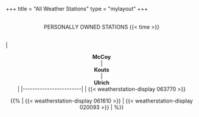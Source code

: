 +++
title = "All Weather Stations"
type = "mylayout"
+++

<br>
 <center id="title"> PERSONALLY OWNED STATIONS {{< time >}} </center>
<br>

| <b> <center id="subtitle"> McCoy </b> <br> | <b> <center id="subtitle"> Kouts </b> <br>| <b> <center id="subtitle"> Ulrich </b> <br>| 
|------------------------|
| {{< weatherstation-display 063770 >}} 



{{% | {{< weatherstation-display 061610 >}} | {{< weatherstation-display 020093 >}} | %}} 
